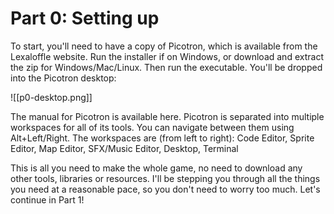# Part 0: Setting up

To start, you'll need to have a copy of Picotron, which is available from the Lexaloffle website. Run the installer if on Windows, or download and extract the zip for Windows/Mac/Linux. Then run the executable.  You'll be dropped into the Picotron desktop:

![[p0-desktop.png]]

The manual for Picotron is available here. Picotron is separated into multiple workspaces for all of its tools. You can navigate between them using Alt+Left/Right.  The workspaces are (from left to right): Code Editor, Sprite Editor, Map Editor, SFX/Music Editor, Desktop, Terminal

This is all you need to make the whole game, no need to download any other tools, libraries or resources. I'll be stepping you through all the things you need at a reasonable pace, so you don't need to worry too much. Let's continue in Part 1!
